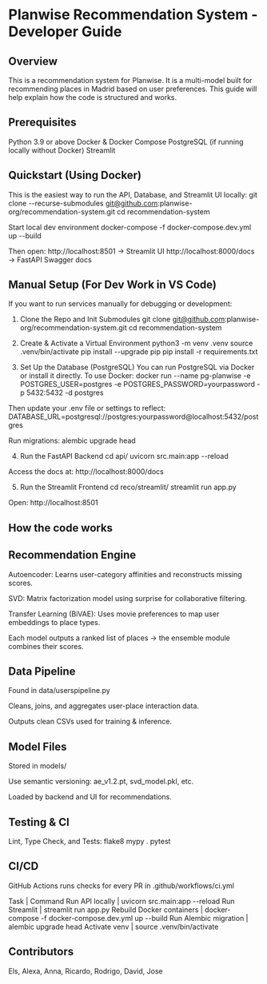 # Planwise Recommendation System - Developer Guide

## Overview

This is a recommendation system for Planwise. It is a multi-model built for recommending places in Madrid based on user preferences. This guide will help explain how the code is structured and works.

## Prerequisites
Python 3.9 or above
Docker & Docker Compose
PostgreSQL (if running locally without Docker)
Streamlit

## Quickstart (Using Docker)
This is the easiest way to run the API, Database, and Streamlit UI locally:
git clone --recurse-submodules git@github.com:planwise-org/recommendation-system.git
cd recommendation-system

Start local dev environment
docker-compose -f docker-compose.dev.yml up --build

Then open:
http://localhost:8501 → Streamlit UI
http://localhost:8000/docs → FastAPI Swagger docs


## Manual Setup (For Dev Work in VS Code)
If you want to run services manually for debugging or development:
1. Clone the Repo and Init Submodules
git clone git@github.com:planwise-org/recommendation-system.git
cd recommendation-system

2. Create & Activate a Virtual Environment
python3 -m venv .venv
source .venv/bin/activate
pip install --upgrade pip
pip install -r requirements.txt

3. Set Up the Database (PostgreSQL)
You can run PostgreSQL via Docker or install it directly.
To use Docker:
docker run --name pg-planwise -e POSTGRES_USER=postgres -e POSTGRES_PASSWORD=yourpassword -p 5432:5432 -d postgres

Then update your .env file or settings to reflect:
DATABASE_URL=postgresql://postgres:yourpassword@localhost:5432/postgres

Run migrations:
alembic upgrade head


4. Run the FastAPI Backend
cd api/
uvicorn src.main:app --reload

Access the docs at:
http://localhost:8000/docs


5. Run the Streamlit Frontend
cd reco/streamlit/
streamlit run app.py

Open:
http://localhost:8501


## How the code works
## Recommendation Engine
Autoencoder: Learns user-category affinities and reconstructs missing scores.

SVD: Matrix factorization model using surprise for collaborative filtering.

Transfer Learning (BiVAE): Uses movie preferences to map user embeddings to place types.

Each model outputs a ranked list of places → the ensemble module combines their scores.

## Data Pipeline
Found in data/userspipeline.py

Cleans, joins, and aggregates user-place interaction data.

Outputs clean CSVs used for training & inference.

## Model Files
Stored in models/

Use semantic versioning: ae_v1.2.pt, svd_model.pkl, etc.

Loaded by backend and UI for recommendations.


## Testing & CI
Lint, Type Check, and Tests:
flake8
mypy .
pytest

## CI/CD
GitHub Actions runs checks for every PR in .github/workflows/ci.yml


Task                        |                      Command
Run API locally             |                      uvicorn src.main:app --reload
Run Streamlit               |                      streamlit run app.py
Rebuild Docker containers   |                     docker-compose -f docker-compose.dev.yml up --build
Run Alembic migration       |                      alembic upgrade head
Activate venv               |                      source .venv/bin/activate


## Contributors
Els, Alexa, Anna, Ricardo, Rodrigo, David, Jose

